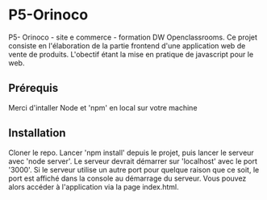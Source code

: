 # P5-Orinoco

P5- Orinoco - site e commerce - formation DW Openclassrooms.
Ce projet consiste en l'élaboration de la partie frontend d'une application web de vente de produits.
L'obectif étant la mise en pratique de javascript pour le web.

 ## Prérequis ##
 
Merci d'intaller Node et 'npm' en local sur votre machine

## Installation ##

Cloner le repo.
Lancer 'npm install' depuis le projet, puis lancer le serveur avec 'node server'.
Le serveur devrait démarrer sur 'localhost' avec le port '3000'. Si le serveur utilise un autre port pour quelque raison que ce soit, le port est affiché dans la console au démarrage du serveur.
Vous pouvez alors accéder à l'application via la page index.html.
